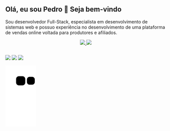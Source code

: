 ## Olá, eu sou Pedro 👋 Seja bem-vindo

Sou desenvolvedor Full-Stack, especialista em desenvolvimento de sistemas web e possuo experiência no desenvolvimento de uma plataforma de vendas online voltada para produtores e afiliados.


<div align="center">
  <a href="https://github.com/henrik-phs">
  <img height="180em" src="https://github-readme-stats.vercel.app/api?username=henrik-phs&show_icons=true&theme=dracula&include_all_commits=true&count_private=true"/>
  <img height="180em" src="https://github-readme-stats.vercel.app/api/top-langs/?username=henrik-phs&layout=compact&langs_count=7&theme=dracula"/>
</div>

##

<div> 
  <a href = "mailto:pedrohenriquedasilva100@gmail.com"><img src="https://img.shields.io/badge/-Gmail-%23333?style=for-the-badge&logo=gmail&logoColor=white" target="_blank"></a>
  <a href="https://www.linkedin.com/in/pedro-henrique-da-silva-gv/" target="_blank"><img src="https://img.shields.io/badge/-LinkedIn-%230077B5?style=for-the-badge&logo=linkedin&logoColor=white" target="_blank"></a>
  <a href="https://api.whatsapp.com/send?phone=5533999102490&text=Ol%C3%A1%2C%20vi%20seu%20perfil%20no%20github." target="_blank"><img src="https://img.shields.io/badge/WhatsApp-25D366?style=for-the-badge&logo=whatsapp&logoColor=white" target="_blank"></a>
 
  ![Snake animation](https://github.com/henrik-phs/henrik-phs/blob/output/github-contribution-grid-snake.svg)
 
</div>


<!--
**henrik-phs/henrik-phs** is a ✨ _special_ ✨ repository because its `README.md` (this file) appears on your GitHub profile.

Here are some ideas to get you started:

- 🔭 I’m currently working on ...
- 🌱 I’m currently learning ...
- 👯 I’m looking to collaborate on ...
- 🤔 I’m looking for help with ...
- 💬 Ask me about ...
- 📫 How to reach me: ...
- 😄 Pronouns: ...
- ⚡ Fun fact: ...
-->
